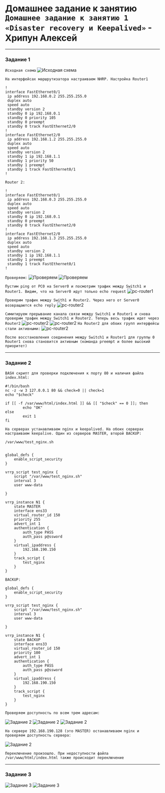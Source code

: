 # Домашнее задание к занятию `Домашнее задание к занятию 1 «Disaster recovery и Keepalived»` - Хрипун Алексей

---

### Задание 1
`Исходная схема`
![Исходная схема](img/sheme.png)

`На интерфейсах маршрутизатора настраиваем NHRP. Настройка Router1`

```
!
interface FastEthernet0/1
 ip address 192.168.0.2 255.255.255.0
 duplex auto
 speed auto
 standby version 2
 standby 0 ip 192.168.0.1
 standby 0 priority 105
 standby 0 preempt
 standby 0 track FastEthernet2/0
!
interface FastEthernet2/0
 ip address 192.168.1.2 255.255.255.0
 duplex auto
 speed auto
 standby version 2
 standby 1 ip 192.168.1.1
 standby 1 priority 50
 standby 1 preempt
 standby 1 track FastEthernet0/1
!
```
`Router 2:`
```
!
interface FastEthernet0/1
 ip address 192.168.0.3 255.255.255.0
 duplex auto
 speed auto
 standby version 2
 standby 0 ip 192.168.0.1
 standby 0 preempt
 standby 0 track FastEthernet2/0
!
interface FastEthernet2/0
 ip address 192.168.1.3 255.255.255.0
 duplex auto
 speed auto
 standby version 2
 standby 1 ip 192.168.1.1
 standby 1 preempt
 standby 1 track FastEthernet0/1
!
```
`Проверяем:`
![Проверяем](img/router1.png)
![Проверяем](img/router2.png)

`Пустим ping от PC0 на Server0 и посмотрим трафик между Switch1 и Router1. Видим, что на Server0 идут только echo request`
![pc-router1](img/pc-router1.png)

`Проверим трафик между Swith1 и Router2. Через него от Server0 возвращаются echo reply` 
![pc-router2](img/pc-router2.png)

`Симитируем прерывание канала связи между Switch1 и Router1 и снова проверим трафик между Switch1 и Router2. Теперь весь трафик идет через Router2`
![pc-router2](img/connect-pause.png)
![pc-router2](img/pc-server.png)
`На Router2 для обоих групп интерфейсы стали активными:`
![pc-router2](img/router2-active.png)

`После восстановления соединения между Switch1 и Router1 для группы 0 Router1 снова становится активным (команда preempt и более высокий приоритет)`

---

### Задание 2

`BASH скрипт для проверки подключения к порту 80 и наличия файла index.html:`
```
#!/bin/bash
nc -z -w 3 127.0.0.1 80 && check=0 || check=1
echo "$check"

if [[ -f /var/www/html/index.html ]] && [[ "$check" == 0 ]]; then
        echo "OK"
else
        exit 1
fi
```
`На серверах устанавливаем nginx и keepalived. На обоих серверах настраиваем keepalive. Один из серверов MASTER, второй BACKUP:`
```
/var/www/test_nginx.sh


global_defs {
    enable_script_security
}

vrrp_script test_nginx {
    script "/var/www/test_nginx.sh"
    interval 3
    user www-data

}

vrrp_instance N1 {
    state MASTER
    interface ens33
    virtual_router_id 150
    priority 255
    advert_int 1
    authentication {
        auth_type PASS
        auth_pass p@ssword
    }
    virtual_ipaddress {
        192.168.190.150
    }
    track_script {
        test_nginx
    }
} 
```
`BACKUP:`

```
global_defs {
    enable_script_security
}

vrrp_script test_nginx {
    script "/var/www/test_nginx.sh"
    interval 3
    user www-data

}

vrrp_instance N1 {
    state BACKUP
    interface ens33
    virtual_router_id 150
    priority 100
    advert_int 1
    authentication {
        auth_type PASS
        auth_pass p@ssword
    }
    virtual_ipaddress {
        192.168.190.150
    }
    track_script {
        test_nginx
    }
}
```

`Проверяем доступность по всем трем адресам:`

![Задание 2](img/step1.png)
![Задание 2](img/step1_1.png)
![Задание 2](img/step1_2.png)

`На сервере 192.168.190.128 (это MASTER) останавливаем nginx и проверяем доступность сервера:`

![Задание 2](img/step2.png)

`Переключение произошло. При недоступности файла /var/www/html/index.html также происходит переключение`

---

### Задание 3


![Задание 3](img/task3_1.png)
![Задание 3](img/task3_2.png)


